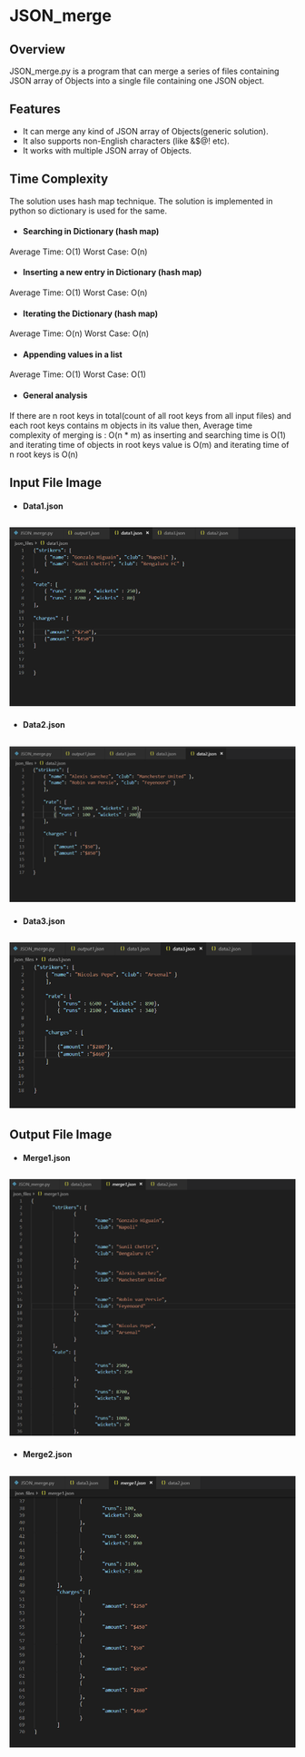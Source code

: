 # JSON_merge

Overview
----------
JSON_merge.py is a program that can merge a series of files containing JSON array of Objects into a single file containing one JSON object.

Features
----------
* It can merge any kind of JSON array of Objects(generic solution).
* It also supports non-English characters (like &$@! etc).
* It works with multiple JSON array of Objects.

Time Complexity
----------------
The solution uses hash map technique. The solution is implemented in python so dictionary is used for the same.
* #### Searching in Dictionary (hash map)
Average Time: O(1)
Worst Case: O(n)
* #### Inserting a new entry in Dictionary (hash map)
Average Time: O(1)
Worst Case: O(n)
* #### Iterating the Dictionary (hash map)
Average Time: O(n)
Worst Case: O(n)
* #### Appending values in a list
Average Time: O(1)
Worst Case: O(1)

* #### General analysis
If there are n root keys in total(count of all root keys from all input files) and each root keys contains m objects in its value
then,
Average time complexity of merging is : O(n * m) as inserting and searching time is O(1) and iterating time of objects in root keys value is O(m) and iterating time of n root keys is O(n)

Input File Image
---------------
* #### Data1.json

![Data1](data1.png?raw=true "Optional Title")
-----------------------------------------------

* #### Data2.json

![Data2](data2.png?raw=true "Optional Title")
-----------------------------------------------

* #### Data3.json

![Data3](data3.png?raw=true "Optional Title")
-----------------------------------------------

Output File Image
---------------
* #### Merge1.json

![Merge1](merge1_1.png?raw=true "Optional Title")
-----------------------------------------------

* #### Merge2.json

![Merge2](merge1_2.png?raw=true "Optional Title")
-----------------------------------------------

